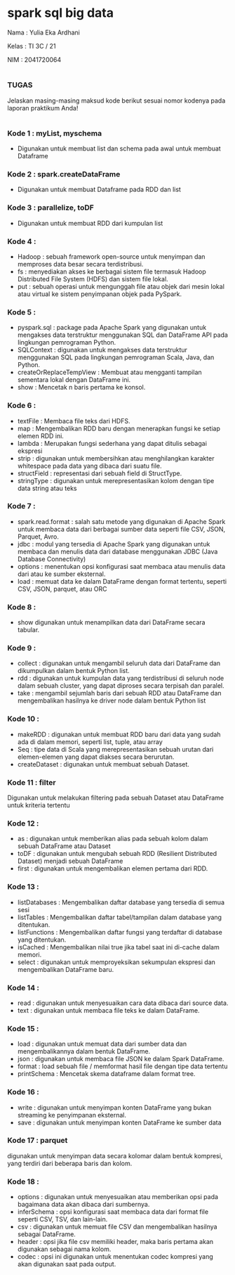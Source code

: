 # spark sql big data

Nama : Yulia Eka Ardhani

Kelas : TI 3C / 21

NIM : 2041720064
#

### TUGAS

Jelaskan masing-masing maksud kode berikut sesuai nomor kodenya pada laporan praktikum Anda!
#

### Kode 1 : myList, myschema 

- Digunakan untuk membuat list dan schema pada awal   untuk membuat Dataframe


### Kode 2 : spark.createDataFrame

- Digunakan untuk membuat Dataframe pada RDD dan list

### Kode 3 : parallelize, toDF

- Digunakan untuk membuat RDD dari kumpulan list

### Kode 4 :
- Hadoop : sebuah framework open-source untuk menyimpan dan memproses data besar secara terdistribusi.
- fs : menyediakan akses ke berbagai sistem file termasuk Hadoop Distributed File System (HDFS) dan sistem file lokal.
- put : sebuah operasi untuk mengunggah file atau objek dari mesin lokal atau virtual ke sistem penyimpanan objek pada PySpark.

### Kode 5 : 
- pyspark.sql : package pada Apache Spark yang digunakan untuk mengakses data terstruktur menggunakan SQL dan DataFrame API pada lingkungan pemrograman Python.
- SQLContext : digunakan untuk mengakses data terstruktur menggunakan SQL pada lingkungan pemrograman Scala, Java, dan Python.
- createOrReplaceTempView : Membuat atau mengganti tampilan sementara lokal dengan DataFrame ini.
- show : Mencetak n baris pertama ke konsol.

### Kode 6 : 
- textFile : Membaca file teks dari HDFS.
- map : Mengembalikan RDD baru dengan menerapkan fungsi ke setiap elemen RDD ini.
- lambda : Merupakan fungsi sederhana yang dapat ditulis sebagai ekspresi
- strip : digunakan untuk membersihkan atau menghilangkan karakter whitespace pada data yang dibaca dari suatu file.
- structField : representasi dari sebuah field di StructType.
- stringType : digunakan untuk merepresentasikan kolom dengan tipe data string atau teks

### Kode 7 : 
- spark.read.format : salah satu metode yang digunakan di Apache Spark untuk membaca data dari berbagai sumber data seperti file CSV, JSON, Parquet, Avro.
- jdbc : modul yang tersedia di Apache Spark yang digunakan untuk membaca dan menulis data dari database menggunakan JDBC (Java Database Connectivity)
- options : menentukan opsi konfigurasi saat membaca atau menulis data dari atau ke sumber eksternal.
- load : memuat data ke dalam DataFrame dengan format tertentu, seperti CSV, JSON, parquet, atau ORC

### Kode 8 : 
- show digunakan untuk menampilkan data dari DataFrame secara tabular.

### Kode 9 : 
- collect : digunakan untuk mengambil seluruh data dari DataFrame dan dikumpulkan dalam bentuk Python list.
- rdd : digunakan untuk kumpulan data yang terdistribusi di seluruh node dalam sebuah cluster, yang dapat diproses secara terpisah dan paralel.
- take : mengambil sejumlah baris dari sebuah RDD atau DataFrame dan mengembalikan hasilnya ke driver node dalam bentuk Python list

### Kode 10 : 
- makeRDD : digunakan untuk membuat RDD baru dari data yang sudah ada di dalam memori, seperti list, tuple, atau array
- Seq : tipe data di Scala yang merepresentasikan sebuah urutan dari elemen-elemen yang dapat diakses secara berurutan.
- createDataset : digunakan untuk membuat sebuah Dataset.

### Kode 11 : filter

Digunakan untuk melakukan filtering pada sebuah Dataset atau DataFrame untuk kriteria tertentu

### Kode 12 : 
- as : digunakan untuk memberikan alias pada sebuah kolom dalam sebuah DataFrame atau Dataset
- toDF : digunakan untuk mengubah sebuah RDD (Resilient Distributed Dataset) menjadi sebuah DataFrame
- first : digunakan untuk mengembalikan elemen pertama dari RDD.

### Kode 13 : 
- listDatabases : Mengembalikan daftar database yang tersedia di semua sesi
- listTables : Mengembalikan daftar tabel/tampilan dalam database yang ditentukan.
- listFunctions : Mengembalikan daftar fungsi yang terdaftar di database yang ditentukan.
- isCached : Mengembalikan nilai true jika tabel saat ini di-cache dalam memori.
- select : digunakan untuk memproyeksikan sekumpulan ekspresi dan mengembalikan DataFrame baru.

### Kode 14 : 
- read : digunakan untuk menyesuaikan cara data dibaca dari source data.
- text : digunakan untuk membaca file teks ke dalam DataFrame.

### Kode 15 : 
- load : digunakan untuk memuat data dari sumber data dan mengembalikannya dalam bentuk DataFrame.
- json : digunakan untuk membaca file JSON ke dalam Spark DataFrame.
- format : load sebuah file / memformat hasil file dengan tipe data tertentu
- printSchema : Mencetak skema dataframe dalam format tree.

### Kode 16 : 
- write : digunakan untuk menyimpan konten DataFrame yang bukan streaming ke penyimpanan eksternal.
- save : digunakan untuk menyimpan konten DataFrame ke sumber data

### Kode 17 : parquet

digunakan untuk menyimpan data secara kolomar dalam bentuk kompresi, yang terdiri dari beberapa baris dan kolom. 

### Kode 18 : 
- options : digunakan untuk menyesuaikan atau memberikan opsi pada bagaimana data akan dibaca dari sumbernya.
- inferSchema : opsi konfigurasi saat membaca data dari format file seperti CSV, TSV, dan lain-lain.
- csv : digunakan untuk memuat file CSV dan mengembalikan hasilnya sebagai DataFrame.
- header : opsi jika file csv memiliki header, maka baris pertama akan digunakan sebagai nama kolom.
- codec : opsi ini digunakan untuk menentukan codec kompresi yang akan digunakan saat pada output.
